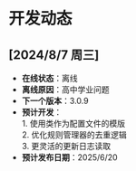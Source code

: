 # 开发动态
## [2024/8/7 周三]
+ **在线状态**：离线
+ **离线原因**：高中学业问题
+ **下一个版本**：3.0.9
+ **预计开发**：<br>1. 使用类作为配置文件的模版<br>2. 优化规则管理器的去重逻辑<br>3. 更灵活的更新日志读取
+ **预计发布日期**：2025/6/20